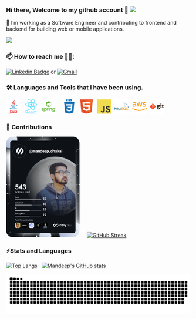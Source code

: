 ### Hi there, Welcome to my github account 👋 ![](https://komarev.com/ghpvc/?username=mandeep369&color=green)

:telescope: I’m working as a Software Engineer and contributing to frontend and backend for building web or mobile applications.
  <div id="header">
    <img src="https://media2.giphy.com/media/QNFhOolVeCzPQ2Mx85/giphy.gif?cid=ecf05e47ne1jagw2ciryh7079wlhhnkuuy0a1unl7v7vk2ei&rid=giphy.gif&ct=g" width="100"/>
  </div>
  
### 📫 How to reach me 💬💬:
[![Linkedin Badge](https://img.shields.io/badge/LinkedIn-0077B5?style=for-the-badge&logo=linkedin&logoColor=white)](https://www.linkedin.com/in/mandeep-dhakal-4529a7158/) or [![Gmail](https://img.shields.io/badge/Gmail-D14836?style=for-the-badge&logo=gmail&logoColor=white)](mailto:mandeepdhakal11@gmail.com)

### :hammer_and_wrench: Languages and Tools that I have been using.
<div>
  <img src="https://github.com/devicons/devicon/blob/master/icons/java/java-original-wordmark.svg" title="Java" alt="Java" width="40" height="40"/>&nbsp;
  <img src="https://github.com/devicons/devicon/blob/master/icons/react/react-original-wordmark.svg" title="React" alt="React" width="40" height="40"/>&nbsp;
  <img src="https://github.com/devicons/devicon/blob/master/icons/spring/spring-original-wordmark.svg" title="Spring" alt="Spring" width="40" height="40"/>&nbsp;
  &nbsp;
  <img src="https://github.com/devicons/devicon/blob/master/icons/css3/css3-plain-wordmark.svg"  title="CSS3" alt="CSS" width="40" height="40"/>&nbsp;
  <img src="https://github.com/devicons/devicon/blob/master/icons/html5/html5-original.svg" title="HTML5" alt="HTML" width="40" height="40"/>&nbsp;
  <img src="https://github.com/devicons/devicon/blob/master/icons/javascript/javascript-original.svg" title="JavaScript" alt="JavaScript" width="40" height="40"/>&nbsp;
  <img src="https://github.com/devicons/devicon/blob/master/icons/mysql/mysql-original-wordmark.svg" title="MySQL"  alt="MySQL" width="40" height="40"/>&nbsp;
  <img src="https://github.com/devicons/devicon/blob/master/icons/amazonwebservices/amazonwebservices-plain-wordmark.svg" title="AWS" alt="AWS" width="40" height="40"/>&nbsp;
  <img src="https://github.com/devicons/devicon/blob/master/icons/git/git-original-wordmark.svg" title="Git" **alt="Git" width="40" height="40"/>
</div>

### :cowboy_hat_face: Contributions
<a href="https://app.daily.dev/mandeep_dhakal"><img src="https://github.com/mandeep111/mandeep111/blob/main/devcard.svg?r=y8v" width="200" alt="Mandeep Dhakal's Dev Card"/></a>&nbsp;&nbsp;&nbsp;&nbsp;
[![GitHub Streak](https://github-readme-streak-stats.herokuapp.com?user=mandeep111&theme=dark&hide_border=true&border_radius=5)](https://github.com/mandeep111/mandeep111)

### ⚡Stats and Languages
[![Top Langs](https://github-readme-stats.vercel.app/api/top-langs/?username=mandeep111&langs_count=5&theme=onedark)](https://github.com/mandeep111/mandeep111)&nbsp;&nbsp;
[![Mandeep's GitHub stats](https://github-readme-stats.vercel.app/api?username=mandeep111&show_icons=true&theme=onedark)](https://github.com/mandeep111/mandeep111)

<div style="position: relative;">
<!--   <source media="(prefers-color-scheme: dark)" srcset="https://github.com/mandeep111/mandeep111/blob/main/dist/github-snake-dark.svg" />
  <source media="(prefers-color-scheme: light)" srcset="https://github.com/mandeep111/mandeep111/blob/main/dist/github-snake.svg" /> -->
  <img src="https://github.com/mandeep111/mandeep111/blob/main/dist/github-snake-dark.svg" alt="Snake Animation" style="position: absolute; top: 0; left: 0; transform-origin: bottom left;" />
</div>


<!--
- 🔭 I’m currently working on ...
- 🌱 I’m currently learning ...
- 👯 I’m looking to collaborate on ...
- 🤔 I’m looking for help with ...
- 💬 Ask me about ...
- 📫 How to reach me: ...
- 😄 Pronouns: ...
- ⚡ Fun fact: ...
-->
